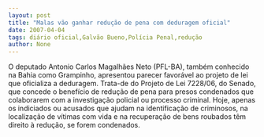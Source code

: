 ```yaml
---
layout: post
title: "Malas vão ganhar redução de pena com deduragem oficial"
date: 2007-04-04
tags: diário oficial,Galvão Bueno,Polícia Penal,redução
author: None
---
```

O deputado Antonio Carlos Magalhães Neto (PFL-BA), também conhecido na Bahia como Grampinho, apresentou parecer favorável ao projeto de lei que oficializa a deduragem.
Trata-de do Projeto de Lei 7228/06, do Senado, que concede o benefício de redução de pena para presos condenados que colaborarem com a investigação policial ou processo criminal. 
Hoje, apenas os indiciados ou acusados que ajudam na identificação de criminosos, na localização de vítimas com vida e na recuperação de bens roubados têm direito à redução, se forem condenados. 